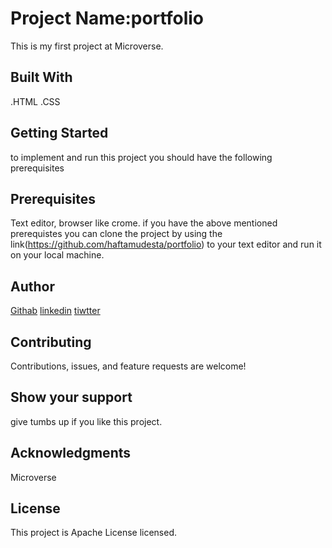 # Project Name:portfolio
This is my first project at Microverse.
## Built With
.HTML
.CSS
## Getting Started
to implement and run this project you should have the following prerequisites  
## Prerequisites
Text editor,
browser like crome.
if you have the above mentioned  prerequistes you can clone the project by using the link(https://github.com/haftamudesta/portfolio) to your text editor and run it on your local machine.
## Author
 [Githab](https://github.com/settings/profile)
[linkedin](https://www.linkedin.com/in/haftamu-desta-795791a1/)
[tiwtter](https://twitter.com/DestaHftamu?t=NQ4ovkdWbsfsjh62NFEXFg&s=09)

## Contributing
Contributions, issues, and feature requests are welcome!
## Show your support
give tumbs up if you like this project.
## Acknowledgments
Microverse
## License
This project is Apache License licensed.
